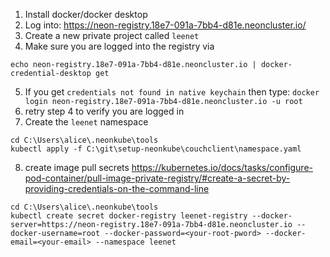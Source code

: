 1. Install docker/docker desktop
2. Log into: https://neon-registry.18e7-091a-7bb4-d81e.neoncluster.io/
3. Create a new private project called `leenet`
4. Make sure you are logged into the registry via 
```
echo neon-registry.18e7-091a-7bb4-d81e.neoncluster.io | docker-credential-desktop get
```
5. If you get `credentials not found in native keychain` then type: 
```docker login neon-registry.18e7-091a-7bb4-d81e.neoncluster.io -u root```
6. retry step 4 to verify you are logged in
7. Create the `leenet` namespace
```
cd C:\Users\alice\.neonkube\tools
kubectl apply -f C:\git\setup-neonkube\couchclient\namespace.yaml
```
8. create image pull secrets https://kubernetes.io/docs/tasks/configure-pod-container/pull-image-private-registry/#create-a-secret-by-providing-credentials-on-the-command-line
```
cd C:\Users\alice\.neonkube\tools
kubectl create secret docker-registry leenet-registry --docker-server=https://neon-registry.18e7-091a-7bb4-d81e.neoncluster.io --docker-username=root --docker-password=<your-root-pword> --docker-email=<your-email> --namespace leenet
```
